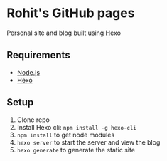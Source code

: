 # Rohit's GitHub pages

Personal site and blog built using [Hexo](http://hexo.io)

## Requirements

- [Node.js](http://nodejs.org)
- [Hexo](http://hexo.io)

## Setup

1. Clone repo
2. Install Hexo cli: `npm install -g hexo-cli`
3. `npm install` to get node modules
4. `hexo server` to start the server and view the blog
5. `hexo generate` to generate the static site
